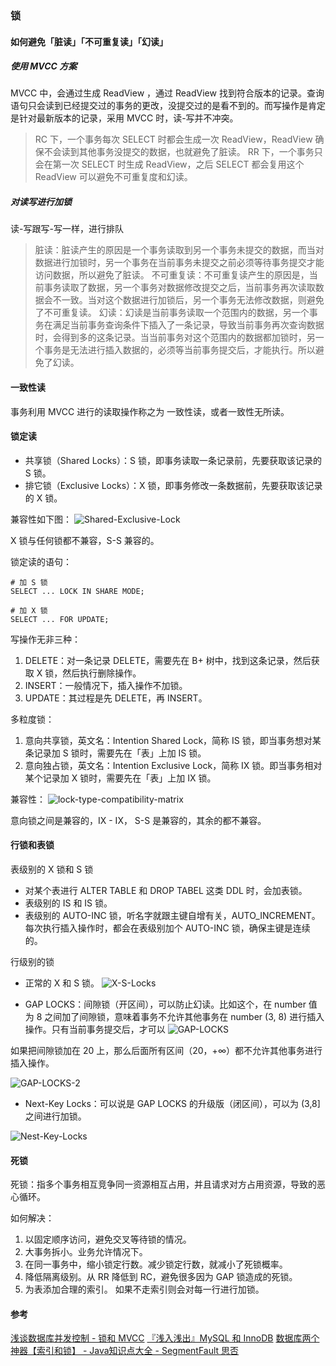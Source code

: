 ### 锁

#### 如何避免「脏读」「不可重复读」「幻读」
##### 使用 MVCC 方案
MVCC 中，会通过生成 ReadView ，通过 ReadView 找到符合版本的记录。查询语句只会读到已经提交过的事务的更改，没提交过的是看不到的。而写操作是肯定是针对最新版本的记录，采用 MVCC 时，读-写并不冲突。
> RC 下，一个事务每次 SELECT 时都会生成一次 ReadView，ReadView 确保不会读到其他事务没提交的数据，也就避免了脏读。
> RR 下，一个事务只会在第一次 SELECT 时生成 ReadView，之后 SELECT 都会复用这个 ReadView 可以避免不可重复度和幻读。


##### 对读写进行加锁
读-写跟写-写一样，进行排队
> 脏读：脏读产生的原因是一个事务读取到另一个事务未提交的数据，而当对数据进行加锁时，另一个事务在当前事务未提交之前必须等待事务提交才能访问数据，所以避免了脏读。
> 不可重复读：不可重复读产生的原因是，当前事务读取了数据，另一个事务对数据修改提交之后，当前事务再次读取数据会不一致。当对这个数据进行加锁后，另一个事务无法修改数据，则避免了不可重复读。
> 幻读：幻读是当前事务读取一个范围内的数据，另一个事务在满足当前事务查询条件下插入了一条记录，导致当前事务再次查询数据时，会得到多的这条记录。当当前事务对这个范围内的数据都加锁时，另一个事务是无法进行插入数据的，必须等当前事务提交后，才能执行。所以避免了幻读。


#### 一致性读
事务利用 MVCC 进行的读取操作称之为 一致性读，或者一致性无所读。


#### 锁定读
* 共享锁（Shared Locks）：S 锁，即事务读取一条记录前，先要获取该记录的 S 锁。
* 排它锁（Exclusive Locks）：X 锁，即事务修改一条数据前，先要获取该记录的 X 锁。

兼容性如下图：
![Shared-Exclusive-Lock](https://kagami-1259053372.cos.ap-chengdu.myqcloud.com/images/15713781521683.jpg)


 X 锁与任何锁都不兼容，S-S 兼容的。
 
锁定读的语句：
```mysql
# 加 S 锁
SELECT ... LOCK IN SHARE MODE;

# 加 X 锁
SELECT ... FOR UPDATE;

```

写操作无非三种：
1. DELETE：对一条记录 DELETE，需要先在 B+ 树中，找到这条记录，然后获取 X 锁，然后执行删除操作。
2. INSERT：一般情况下，插入操作不加锁。
3. UPDATE：其过程是先 DELETE，再 INSERT。



多粒度锁：
1. 意向共享锁，英文名：Intention Shared Lock，简称 IS 锁，即当事务想对某条记录加 S 锁时，需要先在「表」上加 IS 锁。
2. 意向独占锁，英文名：Intention Exclusive Lock，简称 IX 锁。即当事务相对某个记录加 X 锁时，需要先在「表」上加 IX 锁。

兼容性：
![lock-type-compatibility-matrix](https://kagami-1259053372.cos.ap-chengdu.myqcloud.com/images/15713781697587.jpg)


意向锁之间是兼容的，IX - IX， S-S 是兼容的，其余的都不兼容。

#### 行锁和表锁
表级别的 X 锁和 S 锁
* 对某个表进行 ALTER TABLE 和 DROP TABEL 这类 DDL 时，会加表锁。
* 表级别的 IS 和 IS 锁。
* 表级别的 AUTO-INC 锁，听名字就跟主键自增有关，AUTO_INCREMENT。每次执行插入操作时，都会在表级别加个 AUTO-INC 锁，确保主键是连续的。


行级别的锁
* 正常的 X 和 S 锁。
![X-S-Locks](https://kagami-1259053372.cos.ap-chengdu.myqcloud.com/images/15713781851214.jpg)


* GAP LOCKS：间隙锁（开区间），可以防止幻读。比如这个，在 number 值为 8 之间加了间隙锁，意味着事务不允许其他事务在 number (3, 8) 进行插入操作。只有当前事务提交后，才可以
![GAP-LOCKS](https://kagami-1259053372.cos.ap-chengdu.myqcloud.com/images/15713781956459.jpg)


如果把间隙锁加在 20 上，那么后面所有区间（20，+∞）都不允许其他事务进行插入操作。

![GAP-LOCKS-2](https://kagami-1259053372.cos.ap-chengdu.myqcloud.com/images/15713782085147.jpg)



* Next-Key Locks：可以说是 GAP LOCKS 的升级版（闭区间），可以为 (3,8] 之间进行加锁。

![Nest-Key-Locks](https://kagami-1259053372.cos.ap-chengdu.myqcloud.com/images/15713782351715.jpg)



#### 死锁
死锁：指多个事务相互竞争同一资源相互占用，并且请求对方占用资源，导致的恶心循环。

如何解决：
1. 以固定顺序访问，避免交叉等待锁的情况。
2. 大事务拆小。业务允许情况下。
3. 在同一事务中，缩小锁定行数。减少锁定行数，就减小了死锁概率。
4. 降低隔离级别。从 RR 降低到 RC，避免很多因为 GAP 锁造成的死锁。
5. 为表添加合理的索引。 如果不走索引则会对每一行进行加锁。



#### 参考
[浅谈数据库并发控制 - 锁和 MVCC](https://draveness.me/database-concurrency-control)
[『浅入浅出』MySQL 和 InnoDB](https://draveness.me/mysql-innodb)
[数据库两个神器【索引和锁】 - Java知识点大全 - SegmentFault 思否](https://segmentfault.com/a/1190000015738121#articleHeader2)